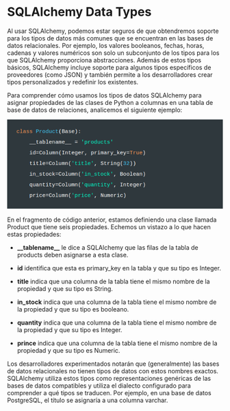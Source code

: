 # SQLAlchemy Data Types

Al usar SQLAlchemy, podemos estar seguros de que obtendremos soporte para los tipos de datos más comunes que se encuentran en las bases de datos relacionales. Por ejemplo, los valores booleanos, fechas, horas, cadenas y valores numéricos son solo un subconjunto de los tipos para los que SQLAlchemy proporciona abstracciones. Además de estos tipos básicos, SQLAlchemy incluye soporte para algunos tipos específicos de proveedores (como JSON) y también permite a los desarrolladores crear tipos personalizados y redefinir los existentes.

Para comprender cómo usamos los tipos de datos SQLAlchemy para asignar propiedades de las clases de Python a columnas en una tabla de base de datos de relaciones, analicemos el siguiente ejemplo:

![Imagen del codigo](./codigo.png)


En el fragmento de código anterior, estamos definiendo una clase llamada Product que tiene seis propiedades. Echemos un vistazo a lo que hacen estas propiedades:

- **\_\_tablename__**  le dice a SQLAlchemy que las filas de la tabla de products deben asignarse a esta clase. 

- **id** identifica que esta es primary_key en la tabla y que su tipo es Integer.

- **title** indica que una columna de la tabla tiene el mismo nombre de la propiedad y que su tipo es String.

- **in_stock** indica que una columna de la tabla tiene el mismo nombre de la propiedad y que su tipo es booleano.

- **quantity** indica que una columna de la tabla tiene el mismo nombre de la propiedad y que su tipo es Integer.

- **prince** indica que una columna de la tabla tiene el mismo nombre de la propiedad y que su tipo es Numeric.

Los desarrolladores experimentados notarán que (generalmente) las bases de datos relacionales no tienen tipos de datos con estos nombres exactos. SQLAlchemy utiliza estos tipos como representaciones genéricas de las bases de datos compatibles y utiliza el dialecto configurado para comprender a qué tipos se traducen. Por ejemplo, en una base de datos PostgreSQL, el título se asignaría a una columna varchar.